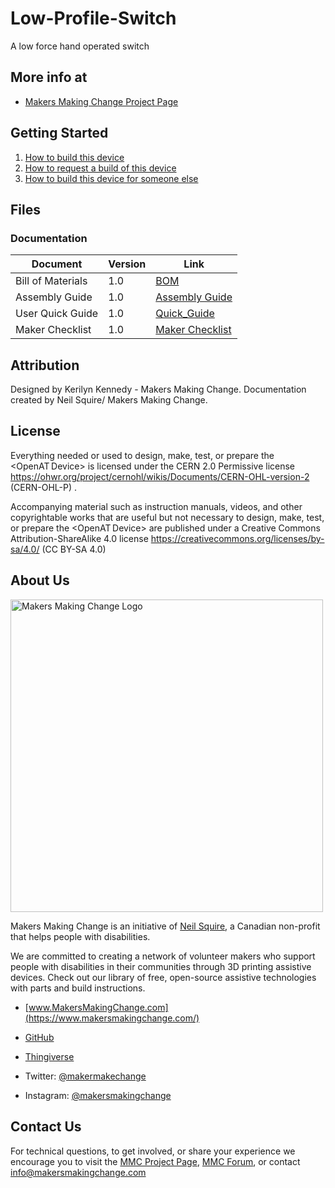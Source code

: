 # Low-Profile-Switch
A low force hand operated switch

## More info at
- [Makers Making Change Project Page](https://makersmakingchange.com/project/low-profile-switch/)

## Getting Started
1. [How to build this device](/Documentation/Low_Profile_Switch_Assembly_Guide.pdf) 
2. [How to request a build of this device](https://makersmakingchange.com/project/low-profile-switch/)
3. [How to build this device for someone else](https://makersmakingchange.com/maker-wanted/)


## Files


### Documentation
| Document             | Version | Link                                                                                  |
|----------------------|---------|---------------------------------------------------------------------------------------|
| Bill of Materials    | 1.0     | [BOM](/Documentation/Low_Profile_Switch_BOM_V1.0.xlsx)                                     |
| Assembly Guide       | 1.0     | [Assembly Guide](/Documentation/Low_Profile_Switch_Assembly_Guide.pdf)                     |      
| User Quick Guide     | 1.0     | [Quick_Guide](/Documentation/Low_Profile_Switch_User_Guide.pdf)                            |
| Maker Checklist      | 1.0     | [Maker Checklist](/Documentation/Low_Profile_Switch_Maker_Checklist.pdf)                   |



## Attribution 

Designed by Kerilyn Kennedy - Makers Making Change.
Documentation created by Neil Squire/ Makers Making Change.
 

## License 
Everything needed or used to design, make, test, or prepare the <OpenAT Device> is licensed under the CERN 2.0 Permissive license <https://ohwr.org/project/cernohl/wikis/Documents/CERN-OHL-version-2> (CERN-OHL-P) . 

 

Accompanying material such as instruction manuals, videos, and other copyrightable works that are useful but not necessary to design, make, test, or prepare the <OpenAT Device> are published under a Creative Commons Attribution-ShareAlike 4.0 license <https://creativecommons.org/licenses/by-sa/4.0/> (CC BY-SA 4.0) 
 

 ## About Us 

<img src="https://www.makersmakingchange.com/wp-content/uploads/logo/mmc_logo.svg" width="500" alt="Makers Making Change Logo"> 

 

Makers Making Change is an initiative of [Neil Squire](https://www.neilsquire.ca/), a Canadian non-profit that helps people with disabilities. 

 

We are committed to creating a network of volunteer makers who support people with disabilities in their communities through 3D printing assistive devices. Check out our library of free, open-source assistive technologies with parts and build instructions. 

 

 - [www.MakersMakingChange.com](https://www.makersmakingchange.com/) 

 - [GitHub](https://github.com/makersmakingchange) 

 - [Thingiverse](https://www.thingiverse.com/makersmakingchange/about) 

 - Twitter: [@makermakechange](https://twitter.com/makermakechange) 

 - Instagram: [@makersmakingchange](https://www.instagram.com/makersmakingchange) 

 

## Contact Us 

 

For technical questions, to get involved, or share your experience we encourage you to visit the [MMC Project Page]( https://www.makersmakingchange.com/project), [MMC Forum](https://makersmakingchange.com/forum/), or contact info@makersmakingchange.com 





